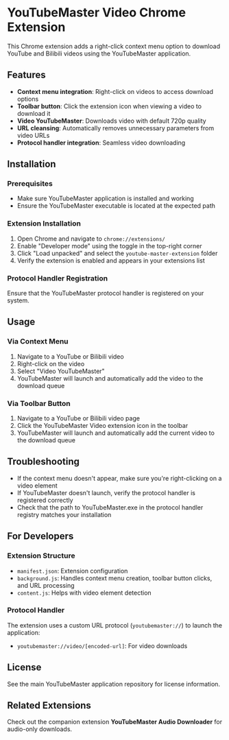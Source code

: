 # YouTubeMaster Video Chrome Extension

This Chrome extension adds a right-click context menu option to download YouTube and Bilibili videos using the YouTubeMaster application.

## Features

- **Context menu integration**: Right-click on videos to access download options
- **Toolbar button**: Click the extension icon when viewing a video to download it
- **Video YouTubeMaster**: Downloads video with default 720p quality
- **URL cleansing**: Automatically removes unnecessary parameters from video URLs
- **Protocol handler integration**: Seamless video downloading

## Installation

### Prerequisites

- Make sure YouTubeMaster application is installed and working
- Ensure the YouTubeMaster executable is located at the expected path

### Extension Installation

1. Open Chrome and navigate to `chrome://extensions/`
2. Enable "Developer mode" using the toggle in the top-right corner
3. Click "Load unpacked" and select the `youtube-master-extension` folder
4. Verify the extension is enabled and appears in your extensions list

### Protocol Handler Registration

Ensure that the YouTubeMaster protocol handler is registered on your system.

## Usage

### Via Context Menu
1. Navigate to a YouTube or Bilibili video
2. Right-click on the video
3. Select "Video YouTubeMaster"
4. YouTubeMaster will launch and automatically add the video to the download queue

### Via Toolbar Button
1. Navigate to a YouTube or Bilibili video page
2. Click the YouTubeMaster Video extension icon in the toolbar
3. YouTubeMaster will launch and automatically add the current video to the download queue

## Troubleshooting

- If the context menu doesn't appear, make sure you're right-clicking on a video element
- If YouTubeMaster doesn't launch, verify the protocol handler is registered correctly
- Check that the path to YouTubeMaster.exe in the protocol handler registry matches your installation

## For Developers

### Extension Structure

- `manifest.json`: Extension configuration
- `background.js`: Handles context menu creation, toolbar button clicks, and URL processing
- `content.js`: Helps with video element detection

### Protocol Handler

The extension uses a custom URL protocol (`youtubemaster://`) to launch the application:
- `youtubemaster://video/[encoded-url]`: For video downloads

## License

See the main YouTubeMaster application repository for license information.

## Related Extensions

Check out the companion extension **YouTubeMaster Audio Downloader** for audio-only downloads. 
